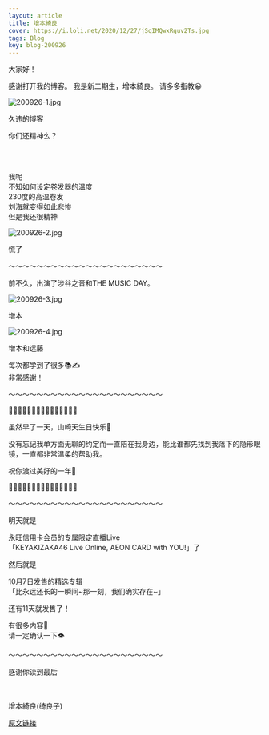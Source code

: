 ```yaml
---
layout: article
title: 增本綺良
cover: https://i.loli.net/2020/12/27/jSqIMQwxRguv2Ts.jpg
tags: Blog
key: blog-200926
---
```


大家好！

感谢打开我的博客。
我是新二期生，增本綺良。
请多多指教😀

![200926-1.jpg](https://i.loli.net/2020/12/27/jSqIMQwxRguv2Ts.jpg)

久违的博客

你们还精神么？
<!--more-->
<br/><br/>

我呢<br/>
不知如何设定卷发器的温度<br/>
230度的高温卷发<br/>
刘海就变得如此悲惨<br/>
但是我还很精神

![200926-2.jpg](https://i.loli.net/2020/12/27/KBU2tNP1EmefZ5V.jpg)


慌了

〜〜〜〜〜〜〜〜〜〜〜〜〜〜〜〜〜〜〜〜〜〜

前不久，出演了涉谷之音和THE MUSIC DAY。

![200926-3.jpg](https://i.loli.net/2020/12/27/FiZQGReMAj6vPu9.jpg)

増本

![200926-4.jpg](https://i.loli.net/2020/12/27/5DpJSzxQvY9mkqP.jpg)

増本和远藤

每次都学到了很多📚✍<br/>
非常感谢！

〜〜〜〜〜〜〜〜〜〜〜〜〜〜〜〜〜〜〜〜〜〜

🍰🍰🍰🍰🍰🍰🍰🍰🍰🍰🍰🍰🍰🍰🍰

虽然早了一天，山崎天生日快乐🎉

没有忘记我单方面无聊的约定而一直陪在我身边，能比谁都先找到我落下的隐形眼镜，一直都非常温柔的帮助我。

祝你渡过美好的一年🌸

🍰🍰🍰🍰🍰🍰🍰🍰🍰🍰🍰🍰🍰🍰🍰

〜〜〜〜〜〜〜〜〜〜〜〜〜〜〜〜〜〜〜〜〜〜

明天就是

永旺信用卡会员的专属限定直播Live<br/>
「KEYAKIZAKA46 Live Online, AEON CARD with YOU!」了

然后就是

10月7日发售的精选专辑<br/>
「比永远还长的一瞬间~那一刻，我们确实存在~」

还有11天就发售了！

有很多内容🌳<br/>
请一定确认一下👁

〜〜〜〜〜〜〜〜〜〜〜〜〜〜〜〜〜〜〜〜〜〜

感谢你读到最后
<br/><br/><br/>

增本綺良(绮良子)

[原文链接](https://www.keyakizaka46.com/s/k46o/diary/detail/35755?cd=member)